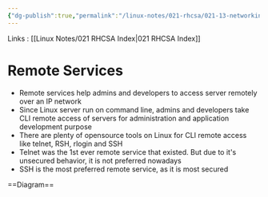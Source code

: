 ```yaml
---
{"dg-publish":true,"permalink":"/linux-notes/021-rhcsa/021-13-networking/021-13-4-remote-services/","noteIcon":"","created":"2023-10-08T18:22:21.065+05:30","updated":"2023-10-13T17:10:44.452+05:30"}
---
```


Links : [[Linux Notes/021 RHCSA Index\|021 RHCSA Index]]

# Remote Services

- Remote services help admins and developers to access server remotely over an IP network
- Since Linux server run on command line, admins and developers take CLI remote access of servers for administration and application development purpose
- There are plenty of opensource tools on Linux for CLI remote access like telnet, RSH, rlogin and SSH
- Telnet was the 1st ever remote service that existed. But due to it's unsecured behavior, it is not preferred nowadays
- SSH is the most preferred remote service, as it is most secured

==Diagram==